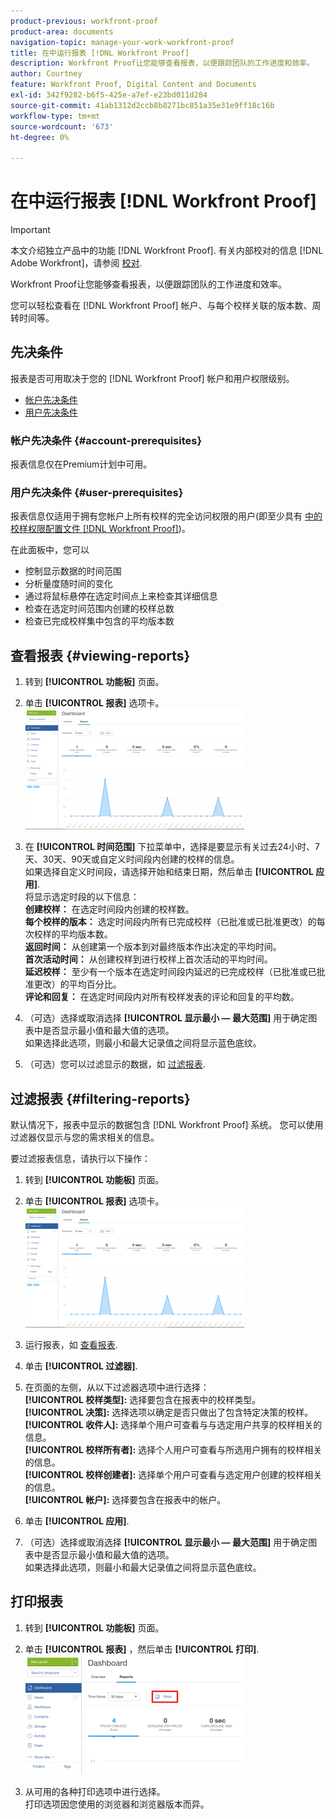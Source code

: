 ```yaml
---
product-previous: workfront-proof
product-area: documents
navigation-topic: manage-your-work-workfront-proof
title: 在中运行报表 [!DNL Workfront Proof]
description: Workfront Proof让您能够查看报表，以便跟踪团队的工作进度和效率。
author: Courtney
feature: Workfront Proof, Digital Content and Documents
exl-id: 342f9282-b6f5-425e-a7ef-e23bd011d284
source-git-commit: 41ab1312d2ccb8b8271bc851a35e31e9ff18c16b
workflow-type: tm+mt
source-wordcount: '673'
ht-degree: 0%

---
```


# 在中运行报表 [!DNL Workfront Proof]

>[!IMPORTANT]
>
>本文介绍独立产品中的功能 [!DNL Workfront Proof]. 有关内部校对的信息 [!DNL Adobe Workfront]，请参阅 [校对](../../../review-and-approve-work/proofing/proofing.md).

Workfront Proof让您能够查看报表，以便跟踪团队的工作进度和效率。

您可以轻松查看在 [!DNL Workfront Proof] 帐户、与每个校样关联的版本数、周转时间等。

## 先决条件

报表是否可用取决于您的 [!DNL Workfront Proof] 帐户和用户权限级别。

* [帐户先决条件](#account-prerequisites)
* [用户先决条件](#user-prerequisites)

### 帐户先决条件 {#account-prerequisites}

报表信息仅在Premium计划中可用。

### 用户先决条件 {#user-prerequisites}

报表信息仅适用于拥有您帐户上所有校样的完全访问权限的用户(即至少具有 [中的校样权限配置文件 [!DNL Workfront Proof]](../../../workfront-proof/wp-acct-admin/account-settings/proof-perm-profiles-in-wp.md))。

在此面板中，您可以

* 控制显示数据的时间范围
* 分析量度随时间的变化
* 通过将鼠标悬停在选定时间点上来检查其详细信息
* 检查在选定时间范围内创建的校样总数
* 检查已完成校样集中包含的平均版本数

## 查看报表 {#viewing-reports}

1. 转到 **[!UICONTROL 功能板]** 页面。
1. 单击 **[!UICONTROL 报表]** 选项卡。\
   ![proof_reports.png](assets/proof-reports-350x193.png)

1. 在 **[!UICONTROL 时间范围]** 下拉菜单中，选择是要显示有关过去24小时、7天、30天、90天或自定义时间段内创建的校样的信息。\
   如果选择自定义时间段，请选择开始和结束日期，然后单击 **[!UICONTROL 应用]**.\
   将显示选定时段的以下信息：\
   **创建校样：** 在选定时间段内创建的校样数。\
   **每个校样的版本：** 选定时间段内所有已完成校样（已批准或已批准更改）的每次校样的平均版本数。\
   **返回时间：** 从创建第一个版本到对最终版本作出决定的平均时间。\
   **首次活动时间：** 从创建校样到进行校样上首次活动的平均时间。\
   **延迟校样：** 至少有一个版本在选定时间段内延迟的已完成校样（已批准或已批准更改）的平均百分比。\
   **评论和回复：** 在选定时间段内对所有校样发表的评论和回复的平均数。

1. （可选）选择或取消选择 **[!UICONTROL 显示最小 — 最大范围]** 用于确定图表中是否显示最小值和最大值的选项。\
   如果选择此选项，则最小和最大记录值之间将显示蓝色底纹。

1. （可选）您可以过滤显示的数据，如 [过滤报表](#filtering-reports).

## 过滤报表 {#filtering-reports}

默认情况下，报表中显示的数据包含 [!DNL Workfront Proof] 系统。 您可以使用过滤器仅显示与您的需求相关的信息。

要过滤报表信息，请执行以下操作：

1. 转到 **[!UICONTROL 功能板]** 页面。
1. 单击 **[!UICONTROL 报表]** 选项卡。\
   ![proof_reports.png](assets/proof-reports-350x193.png)

1. 运行报表，如 [查看报表](#viewing-reports).
1. 单击 **[!UICONTROL 过滤器]**.

1. 在页面的左侧，从以下过滤器选项中进行选择：\
   **[!UICONTROL 校样类型]:** 选择要包含在报表中的校样类型。\
   **[!UICONTROL 决策]:** 选择选项以确定是否只做出了包含特定决策的校样。\
   **[!UICONTROL 收件人]:** 选择单个用户可查看与与选定用户共享的校样相关的信息。\
   **[!UICONTROL 校样所有者]:** 选择个人用户可查看与所选用户拥有的校样相关的信息。\
   **[!UICONTROL 校样创建者]:** 选择单个用户可查看与选定用户创建的校样相关的信息。\
   **[!UICONTROL 帐户]:** 选择要包含在报表中的帐户。

1. 单击 **[!UICONTROL 应用]**.
1. （可选）选择或取消选择 **[!UICONTROL 显示最小 — 最大范围]** 用于确定图表中是否显示最小值和最大值的选项。\
   如果选择此选项，则最小和最大记录值之间将显示蓝色底纹。

## 打印报表

1. 转到 **[!UICONTROL 功能板]** 页面。
1. 单击 **[!UICONTROL 报表]** ，然后单击 **[!UICONTROL 打印]**.\
   ![proof_reports_print.png](assets/proof-reports-print-350x191.png)

1. 从可用的各种打印选项中进行选择。\
   打印选项因您使用的浏览器和浏览器版本而异。
